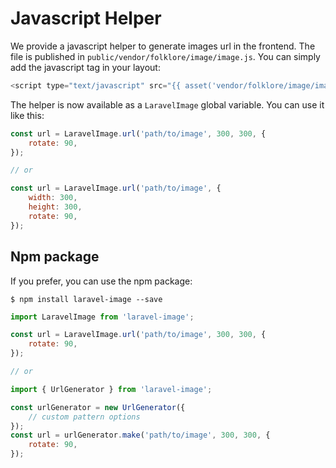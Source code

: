 Javascript Helper
================================================

We provide a javascript helper to generate images url in the frontend. The file is published in `public/vendor/folklore/image/image.js`. You can simply add the javascript tag in your layout:

```php
<script type="text/javascript" src="{{ asset('vendor/folklore/image/image.js') }}"></script>
```

The helper is now available as a `LaravelImage` global variable. You can use it like this:

```js
const url = LaravelImage.url('path/to/image', 300, 300, {
    rotate: 90,
});

// or

const url = LaravelImage.url('path/to/image', {
    width: 300,
    height: 300,
    rotate: 90,
});
```

## Npm package
If you prefer, you can use the npm package:

```shell
$ npm install laravel-image --save
```

```js
import LaravelImage from 'laravel-image';

const url = LaravelImage.url('path/to/image', 300, 300, {
    rotate: 90,
});

// or

import { UrlGenerator } from 'laravel-image';

const urlGenerator = new UrlGenerator({
    // custom pattern options
});
const url = urlGenerator.make('path/to/image', 300, 300, {
    rotate: 90,
});
```
